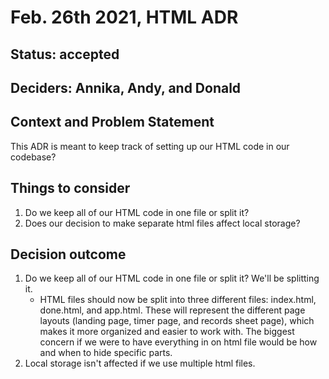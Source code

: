 # Feb. 26th 2021, HTML ADR

## Status: accepted

## Deciders: Annika, Andy, and Donald

## Context and Problem Statement

This ADR is meant to keep track of setting up our HTML code in our codebase?

## Things to consider

1. Do we keep all of our HTML code in one file or split it?
2. Does our decision to make separate html files affect local storage?

## Decision outcome
1. Do we keep all of our HTML code in one file or split it? We'll be splitting it.
    - HTML files should now be split into three different files: index.html, done.html, and app.html. These will represent the different page layouts (landing page, timer page, and records sheet page), which makes it more organized and easier to work with. The biggest concern if we were to have everything in on html file would be how and when to hide specific parts.
2. Local storage isn't affected if we use multiple html files.
